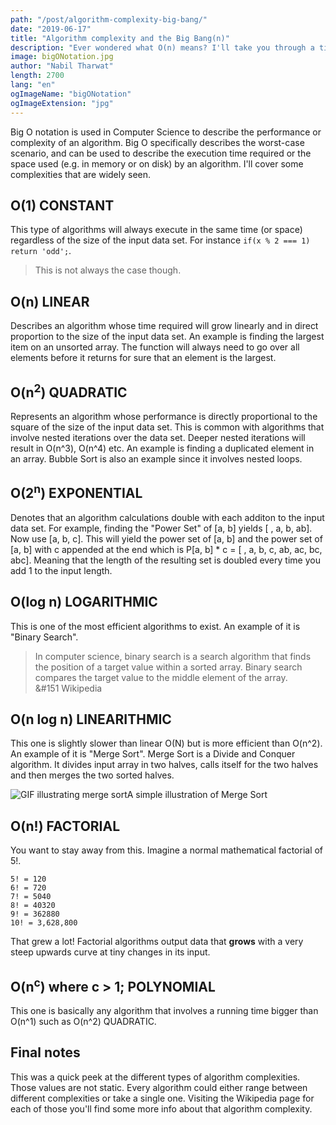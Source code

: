 ```yaml
---
path: "/post/algorithm-complexity-big-bang/"
date: "2019-06-17"
title: "Algorithm complexity and the Big Bang(n)"
description: "Ever wondered what O(n) means? I'll take you through a tiny journey to learn more about algorithm complexity and the Big O Notation."
image: bigONotation.jpg
author: "Nabil Tharwat"
length: 2700
lang: "en"
ogImageName: "bigONotation"
ogImageExtension: "jpg"
---
```


Big O notation is used in Computer Science to describe the performance or complexity of an algorithm. Big O specifically describes the worst-case scenario, and can be used to describe the execution time required or the space used (e.g. in memory or on disk) by an algorithm. I'll cover some complexities that are widely seen.

## O(1) CONSTANT 
This type of algorithms will always execute in the same time (or space) regardless of the size of the input data set. For instance `if(x % 2 === 1) return 'odd';`. 

> <span>This is not always the case though.  </span>

## O(n) LINEAR 
Describes an algorithm whose time required will grow linearly and in direct proportion to the size of the input data set. An example is finding the largest item on an unsorted array. The function will always need to go over all elements before it returns for sure that an element is the largest. 

## O(n<sup>2</sup>) QUADRATIC
Represents an algorithm whose performance is directly proportional to the square of the size of the input data set. This is common with algorithms that involve nested iterations over the data set. Deeper nested iterations will result in O(n^3), O(n^4) etc. An example is finding a duplicated element in an array. Bubble Sort is also an example since it involves nested loops.

## O(2<sup>n</sup>) EXPONENTIAL 
Denotes that an algorithm calculations double with each additon to the input data set. For example, finding the "Power Set" of [a, b] yields [ , a, b, ab]. Now use [a, b, c]. This will yield the power set of [a, b] and the power set of [a, b] with c appended at the end which is P[a, b] * c = [ , a, b, c, ab, ac, bc, abc]. Meaning that the length of the resulting set is doubled every time you add 1 to the input length. 

## O(log n) LOGARITHMIC 
This is one of the most efficient algorithms to exist. An example of it is "Binary Search". 

> <span>In computer science, binary search is a search algorithm that finds the position of a target value within a sorted array. Binary search compares the target value to the middle element of the array.<br></span>&#151 Wikipedia

## O(n log n) LINEARITHMIC 
This one is slightly slower than linear O(N) but is more efficient than O(n^2). An example of it is "Merge Sort". Merge Sort is a Divide and Conquer algorithm. It divides input array in two halves, calls itself for the two halves and then merges the two sorted halves.

![GIF illustrating merge sort](https://upload.wikimedia.org/wikipedia/commons/c/cc/Merge-sort-example-300px.gif)<span class="image-description">A simple illustration of Merge Sort</span>

## O(n!) FACTORIAL 
You want to stay away from this. Imagine a normal mathematical factorial of 5!. 
```
5! = 120 
6! = 720
7! = 5040
8! = 40320 
9! = 362880
10! = 3,628,800
```

That grew a lot! Factorial algorithms output data that **grows** with a very steep upwards curve at tiny changes in its input. 

## O(n<sup>c</sup>) where c > 1; POLYNOMIAL 
This one is basically any algorithm that involves a running time bigger than O(n^1) such as O(n^2) QUADRATIC.

## Final notes
This was a quick peek at the different types of algorithm complexities. Those values are not static. Every algorithm could either range between different complexities or take a single one. Visiting the Wikipedia page for each of those you'll find some more info about that algorithm complexity.